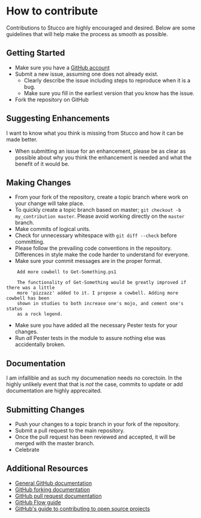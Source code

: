 # How to contribute

Contributions to Stucco are highly encouraged and desired.
Below are some guidelines that will help make the process as smooth as possible.

## Getting Started

- Make sure you have a [GitHub account](https://github.com/signup/free)
- Submit a new issue, assuming one does not already exist.
  - Clearly describe the issue including steps to reproduce when it is a bug.
  - Make sure you fill in the earliest version that you know has the issue.
- Fork the repository on GitHub

## Suggesting Enhancements

I want to know what you think is missing from Stucco and how it can be made better.

- When submitting an issue for an enhancement, please be as clear as possible about why you think the enhancement is needed and what the benefit of it would be.

## Making Changes

- From your fork of the repository, create a topic branch where work on your change will take place.
- To quickly create a topic branch based on master; `git checkout -b my_contribution master`.
  Please avoid working directly on the `master` branch.
- Make commits of logical units.
- Check for unnecessary whitespace with `git diff --check` before committing.
- Please follow the prevailing code conventions in the repository.
  Differences in style make the code harder to understand for everyone.
- Make sure your commit messages are in the proper format.

```
    Add more cowbell to Get-Something.ps1

    The functionality of Get-Something would be greatly improved if there was a little
    more 'pizzazz' added to it. I propose a cowbell. Adding more cowbell has been
    shown in studies to both increase one's mojo, and cement one's status
    as a rock legend.
```

- Make sure you have added all the necessary Pester tests for your changes.
- Run _all_ Pester tests in the module to assure nothing else was accidentally broken.

## Documentation

I am infallible and as such my documenation needs no corectoin.
In the highly unlikely event that that is _not_ the case, commits to update or add documentation are highly apprecaited.

## Submitting Changes

- Push your changes to a topic branch in your fork of the repository.
- Submit a pull request to the main repository.
- Once the pull request has been reviewed and accepted, it will be merged with the master branch.
- Celebrate

## Additional Resources

- [General GitHub documentation](https://help.github.com/)
- [GitHub forking documentation](https://guides.github.com/activities/forking/)
- [GitHub pull request documentation](https://help.github.com/send-pull-requests/)
- [GitHub Flow guide](https://guides.github.com/introduction/flow/)
- [GitHub's guide to contributing to open source projects](https://guides.github.com/activities/contributing-to-open-source/)
